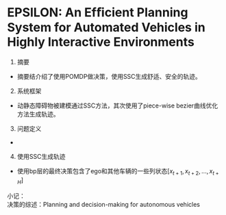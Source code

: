 # EPSILON: An Efﬁcient Planning System for Automated Vehicles in Highly Interactive Environments

1. 摘要  
- 摘要结介绍了使用POMDP做决策，使用SSC生成舒适、安全的轨迹。  
2. 系统框架  
- 动静态障碍物被建模通过SSC方法，其次使用了piece-wise bezier曲线优化方法生成轨迹。  
3. 问题定义  
- 
4. 使用SSC生成轨迹  
- 使用bp层的最终决策包含了ego和其他车辆的一些列状态$[x_{t+1}, x_{t+2}, ..., x_{t+H}]$


小记：  
决策的综述：Planning and decision-making for autonomous vehicles  